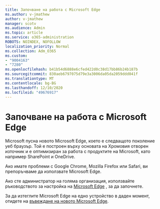 ```yaml
---
title: Започване на работа с Microsoft Edge
ms.author: v-jmathew
author: v-jmathew
manager: scotv
ms.audience: Admin
ms.topic: article
ms.service: o365-administration
ROBOTS: NOINDEX, NOFOLLOW
localization_priority: Normal
ms.collection: Adm_O365
ms.custom:
- "9004163"
- "7280"
ms.openlocfilehash: b41b54d6888e6cfed422d0c38d17bb86b24b187b
ms.sourcegitcommit: 830aeb6797075d79e3a3006da05da2059ddd041f
ms.translationtype: MT
ms.contentlocale: bg-BG
ms.lasthandoff: 12/10/2020
ms.locfileid: "49676917"
---
```

# <a name="start-using-microsoft-edge"></a>Започване на работа с Microsoft Edge

Microsoft пусна новото Microsoft Edge, което е следващото поколение уеб браузър. Той е построен върху основата на Хромовия отворен източник и е оптимизиран за работа с продуктите на Microsoft, като например SharePoint и OneDrive.

Ако имате проблеми с Google Chrome, Mozilla Firefox или Safari, ви препоръчваме да използвате Microsoft Edge.

Ако сте администратор на голяма организация, използвайте ръководството за настройка на [Microsoft Edge](https://go.microsoft.com/fwlink/?linkid=2142423) , за да започнете.

За да изтеглите Microsoft Edge на едно устройство в даден момент, отидете на [въвеждане на новото Microsoft Edge](https://go.microsoft.com/fwlink/?linkid=2141049).
